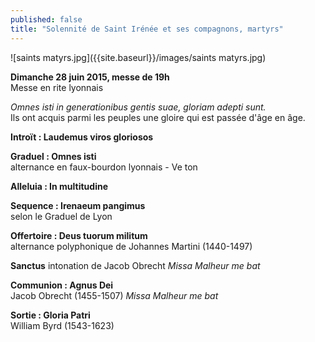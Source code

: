 ```yaml
---
published: false
title: "Solennité de Saint Irénée et ses compagnons, martyrs"
---
```



![saints matyrs.jpg]({{site.baseurl}}/images/saints matyrs.jpg)



**Dimanche 28 juin 2015, messe de 19h**  
Messe en rite lyonnais

*Omnes isti in generationibus gentis suae, gloriam adepti sunt.*  
Ils ont acquis parmi les peuples une gloire qui est passée d'âge en âge.  

**Introït : Laudemus viros gloriosos**  

**Graduel : Omnes isti**  
alternance en faux-bourdon lyonnais - Ve ton

**Alleluia : In multitudine**  

**Sequence : Irenaeum pangimus**  
selon le Graduel de Lyon

**Offertoire : Deus tuorum militum**  
alternance polyphonique de Johannes Martini (1440-1497)

**Sanctus**
intonation de Jacob Obrecht *Missa Malheur me bat*  

**Communion : Agnus Dei**  
Jacob Obrecht (1455-1507) *Missa Malheur me bat*  

**Sortie : Gloria Patri**  
William Byrd (1543-1623)
